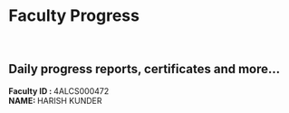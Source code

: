 # Faculty Progress
<br>

## Daily progress reports, certificates and more...

<b> Faculty ID : </b> 4ALCS000472  <br>
<b> NAME: </b>  HARISH KUNDER
